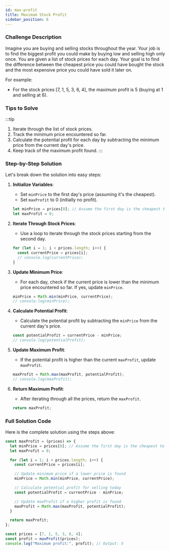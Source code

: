 ```yaml
---
id: max-profit
title: Maximum Stock Profit
sidebar_position: 6
---
```


### Challenge Description

Imagine you are buying and selling stocks throughout the year. Your job is to find the biggest profit you could make by buying low and selling high only once. You are given a list of stock prices for each day. Your goal is to find the difference between the cheapest price you could have bought the stock and the most expensive price you could have sold it later on.

For example:

- For the stock prices [7, 1, 5, 3, 6, 4], the maximum profit is 5 (buying at 1 and selling at 6).

### Tips to Solve

:::tip

1. Iterate through the list of stock prices.
2. Track the minimum price encountered so far.
3. Calculate the potential profit for each day by subtracting the minimum price from the current day's price.
4. Keep track of the maximum profit found.
   :::

### Step-by-Step Solution

Let's break down the solution into easy steps:

1. **Initialize Variables**:

   - Set `minPrice` to the first day's price (assuming it's the cheapest).
   - Set `maxProfit` to 0 (initially no profit).

   ```javascript
   let minPrice = prices[0]; // Assume the first day is the cheapest to buy
   let maxProfit = 0;
   ```

2. **Iterate Through Stock Prices**:

   - Use a loop to iterate through the stock prices starting from the second day.

   ```javascript
   for (let i = 1; i < prices.length; i++) {
     const currentPrice = prices[i];
     // console.log(currentPrice);
   }
   ```

3. **Update Minimum Price**:

   - For each day, check if the current price is lower than the minimum price encountered so far. If yes, update `minPrice`.

   ```javascript
   minPrice = Math.min(minPrice, currentPrice);
   // console.log(minPrice);
   ```

4. **Calculate Potential Profit**:

   - Calculate the potential profit by subtracting the `minPrice` from the current day's price.

   ```javascript
   const potentialProfit = currentPrice - minPrice;
   // console.log(potentialProfit);
   ```

5. **Update Maximum Profit**:

   - If the potential profit is higher than the current `maxProfit`, update `maxProfit`.

   ```javascript
   maxProfit = Math.max(maxProfit, potentialProfit);
   // console.log(maxProfit);
   ```

6. **Return Maximum Profit**:
   - After iterating through all the prices, return the `maxProfit`.
   ```javascript
   return maxProfit;
   ```

### Full Solution Code

Here is the complete solution using the steps above:

```javascript
const maxProfit = (prices) => {
  let minPrice = prices[0]; // Assume the first day is the cheapest to buy
  let maxProfit = 0;

  for (let i = 1; i < prices.length; i++) {
    const currentPrice = prices[i];

    // Update minimum price if a lower price is found
    minPrice = Math.min(minPrice, currentPrice);

    // Calculate potential profit for selling today
    const potentialProfit = currentPrice - minPrice;

    // Update maxProfit if a higher profit is found
    maxProfit = Math.max(maxProfit, potentialProfit);
  }

  return maxProfit;
};

const prices = [7, 1, 5, 3, 6, 4];
const profit = maxProfit(prices);
console.log("Maximum profit:", profit); // Output: 5
```
